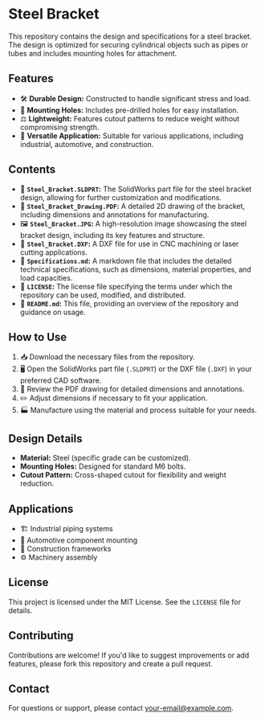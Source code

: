 # Steel Bracket

This repository contains the design and specifications for a steel bracket. The design is optimized for securing cylindrical objects such as pipes or tubes and includes mounting holes for attachment.

## Features

- 🛠️ **Durable Design:** Constructed to handle significant stress and load.
- 🔩 **Mounting Holes:** Includes pre-drilled holes for easy installation.
- ⚖️ **Lightweight:** Features cutout patterns to reduce weight without compromising strength.
- 🔧 **Versatile Application:** Suitable for various applications, including industrial, automotive, and construction.

## Contents

- 📁 **`Steel_Bracket.SLDPRT`:** The SolidWorks part file for the steel bracket design, allowing for further customization and modifications.
- 📄 **`Steel_Bracket_Drawing.PDF`:** A detailed 2D drawing of the bracket, including dimensions and annotations for manufacturing.
- 🖼️ **`Steel_Bracket.JPG`:** A high-resolution image showcasing the steel bracket design, including its key features and structure.
- 📐 **`Steel_Bracket.DXF`:** A DXF file for use in CNC machining or laser cutting applications.
- 📝 **`Specifications.md`:** A markdown file that includes the detailed technical specifications, such as dimensions, material properties, and load capacities.
- 📜 **`LICENSE`:** The license file specifying the terms under which the repository can be used, modified, and distributed.
- 📘 **`README.md`:** This file, providing an overview of the repository and guidance on usage.

## How to Use

1. 📥 Download the necessary files from the repository.
2. 🖥️ Open the SolidWorks part file (`.SLDPRT`) or the DXF file (`.DXF`) in your preferred CAD software.
3. 🧐 Review the PDF drawing for detailed dimensions and annotations.
4. ✏️ Adjust dimensions if necessary to fit your application.
5. 🏭 Manufacture using the material and process suitable for your needs.

## Design Details

- **Material:** Steel (specific grade can be customized).
- **Mounting Holes:** Designed for standard M6 bolts.
- **Cutout Pattern:** Cross-shaped cutout for flexibility and weight reduction.

## Applications

- 🏗️ Industrial piping systems
- 🚗 Automotive component mounting
- 🏢 Construction frameworks
- ⚙️ Machinery assembly

## License

This project is licensed under the MIT License. See the `LICENSE` file for details.

## Contributing

Contributions are welcome! If you'd like to suggest improvements or add features, please fork this repository and create a pull request.

## Contact

For questions or support, please contact [your-email@example.com](mailto:your-email@example.com).
